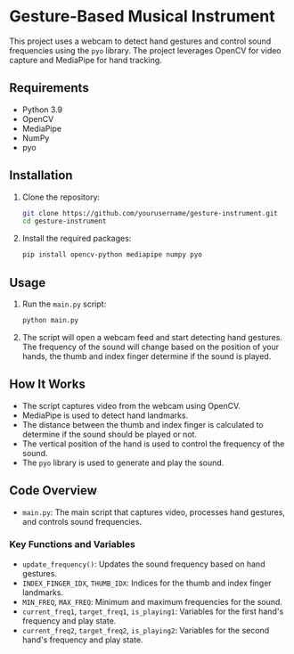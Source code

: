# Gesture-Based Musical Instrument

This project uses a webcam to detect hand gestures and control sound frequencies using the `pyo` library. The project leverages OpenCV for video capture and MediaPipe for hand tracking.

## Requirements

- Python 3.9
- OpenCV
- MediaPipe
- NumPy
- pyo

## Installation

1. Clone the repository:
    ```sh
    git clone https://github.com/yourusername/gesture-instrument.git
    cd gesture-instrument
    ```

2. Install the required packages:
    ```sh
    pip install opencv-python mediapipe numpy pyo
    ```

## Usage

1. Run the `main.py` script:
    ```sh
    python main.py
    ```

2. The script will open a webcam feed and start detecting hand gestures. The frequency of the sound will change based on the position of your hands, the thumb and index finger determine if the sound is played.

## How It Works

- The script captures video from the webcam using OpenCV.
- MediaPipe is used to detect hand landmarks.
- The distance between the thumb and index finger is calculated to determine if the sound should be played or not.
- The vertical position of the hand is used to control the frequency of the sound.
- The `pyo` library is used to generate and play the sound.

## Code Overview

- `main.py`: The main script that captures video, processes hand gestures, and controls sound frequencies.

### Key Functions and Variables

- `update_frequency()`: Updates the sound frequency based on hand gestures.
- `INDEX_FINGER_IDX`, `THUMB_IDX`: Indices for the thumb and index finger landmarks.
- `MIN_FREQ`, `MAX_FREQ`: Minimum and maximum frequencies for the sound.
- `current_freq1`, `target_freq1`, `is_playing1`: Variables for the first hand's frequency and play state.
- `current_freq2`, `target_freq2`, `is_playing2`: Variables for the second hand's frequency and play state.